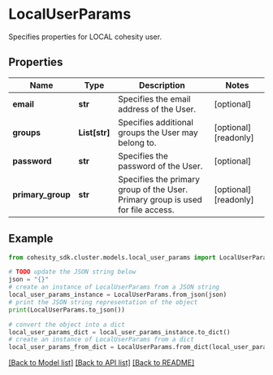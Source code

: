 # LocalUserParams

Specifies properties for LOCAL cohesity user.

## Properties

Name | Type | Description | Notes
------------ | ------------- | ------------- | -------------
**email** | **str** | Specifies the email address of the User. | [optional] 
**groups** | **List[str]** | Specifies additional groups the User may belong to. | [optional] [readonly] 
**password** | **str** | Specifies the password of the User. | [optional] 
**primary_group** | **str** | Specifies the primary group of the User. Primary group is used for file access. | [optional] [readonly] 

## Example

```python
from cohesity_sdk.cluster.models.local_user_params import LocalUserParams

# TODO update the JSON string below
json = "{}"
# create an instance of LocalUserParams from a JSON string
local_user_params_instance = LocalUserParams.from_json(json)
# print the JSON string representation of the object
print(LocalUserParams.to_json())

# convert the object into a dict
local_user_params_dict = local_user_params_instance.to_dict()
# create an instance of LocalUserParams from a dict
local_user_params_from_dict = LocalUserParams.from_dict(local_user_params_dict)
```
[[Back to Model list]](../README.md#documentation-for-models) [[Back to API list]](../README.md#documentation-for-api-endpoints) [[Back to README]](../README.md)


